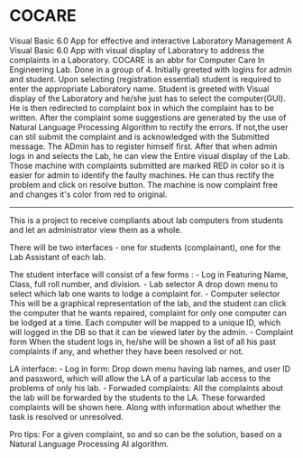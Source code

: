 COCARE
=======

Visual Basic 6.0 App for effective and interactive Laboratory Management
A Visual Basic 6.0 App with visual display of Laboratory to address the complaints in a Laboratory. 
COCARE is an abbr for Computer Care In Engineering Lab. Done in a group of 4. 
Initially greeted with logins for admin and student. 
Upon selecting (registration essential) student is required to enter the appropriate Laboratory name. 
Student is greeted with Visual display of the Laboratory and he/she just has to select the computer(GUI). 
He is then redirected to complaint box in which the complaint has to be written. 
After the complaint some suggestions are generated by the use of Natural Language Processing Algorithm to rectify the errors. 
If not,the user can stil submit the complaint and is acknowledged with the Submitted message.
The ADmin has to register himself first. 
After that when admin logs in and selects the Lab, he can view the Entire visual display of the Lab. 
Those machine with complaints submitted are marked RED in color so it is easier for admin to identify the faulty machines. 
He can thus rectify the problem and click on resolve button. 
The machine is now complaint free and changes it's color from red to original.
****************************************************************************************************************************

This is a project to receive compliants about lab computers from students and let an administrator view them as a whole.

There will be two interfaces - one for students (complainant), one for the Lab Assistant of each lab.

The student interface will consist of a few forms :
	- Log in
		Featuring Name, Class, full roll number, and division.
	- Lab selector
		A drop down menu to select which lab one wants to lodge a complaint for.
	- Computer selector
		This will be a graphical representation of the lab, and the student can click the computer that he wants repaired, complaint for only one computer can be lodged at a time. Each computer will be mapped to a unique ID, which will logged in the DB so that it can be viewed later by the admin.
	- Complaint form
		When the student logs in, he/she will be shown a list of all his past complaints if any, and whether they have been resolved or not.

LA interface:
	- Log in form: Drop down menu having lab names, and user ID and password, which will allow the LA of a particular lab access to the problems of only his lab.
	- Forwaded complaints: All the complaints about the lab will be forwarded by the students to the LA. These forwarded complaints will be shown here. Along with information about whether the task is resolved or unresolved.

Pro tips: For a given complaint, so and so can be the solution, based on a Natural Language Processing AI algorithm.
